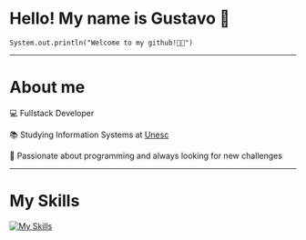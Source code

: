 <h1>Hello! My name is Gustavo 👋</h1>

<code>System.out.println("Welcome to my github!👨‍💻")</code>
<hr>

<h1>About me</h1>

<p>💻 Fullstack Developer</p>
<p>📚 Studying Information Systems at <a href="https://unesc.br" target="blank_">Unesc</a></p>
<p>🤩 Passionate about programming and always looking for new challenges</p>
<hr>
<h1>My Skills</h1>

[![My Skills](https://skillicons.dev/icons?i=java,spring,aws,postgresql,nodejs,mysql,mongodb,git,docker,react,typescript,angular)](https://skillicons.dev)
